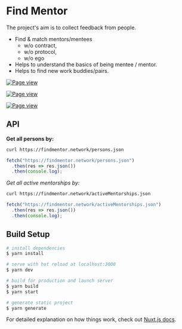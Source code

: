 # Find Mentor

The project's aim is to collect feedback from people. 
- Find & match mentors/mentees
    - w/o contract,
    - w/o protocol,
    - w/o ego
- Helps to understand the basics of being mentee / mentor.
- Helps to find new work buddies/pairs.


[![Page view](https://hits.seeyoufarm.com/api/count/incr/badge.svg?url=https%3A%2F%2Fgithub.com%2Fcagataycali%2Ffind-mentor&count_bg=%2379C83D&title_bg=%23555555&icon=hey.svg&icon_color=%23E7E7E7&title=Page%20view&edge_flat=false)]()

[![Page view](https://img.shields.io/badge/dynamic/json?color=brightgreen&label=Total%20Page%20View&query=count&url=https%3A%2F%2Fbeta.analytx.dev%2Ftotal%2Ffindmentor.network&cacheSeconds=36)]()

[![Page view](https://img.shields.io/badge/dynamic/json?color=brightgreen&label=Cagatay%20Cali%20Page%20View&query=count&url=https%3A%2F%2Fbeta.analytx.dev%2Fc%2Ffindmentor.network%2Fpeer%2Fcagatay-cali&cacheSeconds=36)]()


## API

**Get all persons by:**

```bash
curl https://findmentor.network/persons.json
```

```javascript
fetch("https://findmentor.network/persons.json")
  .then(res => res.json())
  .then(console.log);
```

*Get all active mentorships by:*

```bash
curl https://findmentor.network/activeMentorships.json
```

```javascript
fetch("https://findmentor.network/activeMentorships.json")
  .then(res => res.json())
  .then(console.log);
```

## Build Setup

```bash
# install dependencies
$ yarn install

# serve with hot reload at localhost:3000
$ yarn dev

# build for production and launch server
$ yarn build
$ yarn start

# generate static project
$ yarn generate
```

For detailed explanation on how things work, check out [Nuxt.js docs](https://nuxtjs.org).
